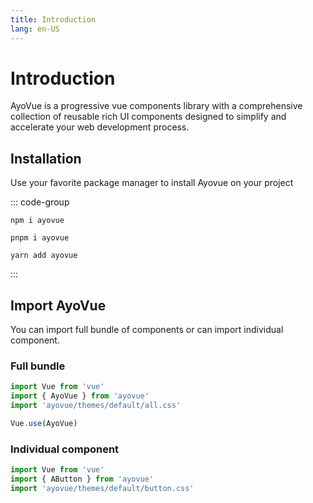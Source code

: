 ```yaml
---
title: Introduction
lang: en-US
---
```


# Introduction

AyoVue is a progressive vue components library with a comprehensive collection of reusable rich UI components designed to simplify and accelerate your web development process.

## Installation

Use your favorite package manager to install Ayovue on your project

::: code-group

```sh[npm]
npm i ayovue
```

```sh[pnpm]
pnpm i ayovue
```

```sh[yarn]
yarn add ayovue
```

:::

<!-- ## CDN

Coming Soon... -->

<!-- You can also add AyoVue in your project from CDN:

```html -->
<!-- import stylesheet -->
<!-- <link rel="stylesheet" href="https://unpkg.com/ayovue@1.0.1/themes/default/all.css" /> -->
<!-- import ayovue -->
<!-- <script src="https://unpkg.com/ayovue@1.0.1/dist/ayovue.min.js"></script> -->
<!-- ``` -->

## Import AyoVue

You can import full bundle of components or can import individual component.

### Full bundle

<!-- Coming Soon... -->

```js
import Vue from 'vue'
import { AyoVue } from 'ayovue'
import 'ayovue/themes/default/all.css'

Vue.use(AyoVue)
```

### Individual component

```js
import Vue from 'vue'
import { AButton } from 'ayovue'
import 'ayovue/themes/default/button.css'
```
